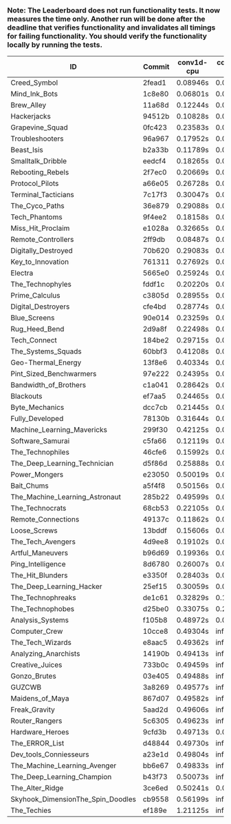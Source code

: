 ### Note: The Leaderboard does not run functionality tests. It now measures the time only. Another run will be done after the deadline that verifies functionality and invalidates all timings for failing functionality. You should verify the functionality locally by running the tests.

|ID|Commit|conv1d-cpu|conv1d-gpu|DWSPConv2D-gpu|gemm-gpu|avg|
|-|-|-|-|-|-|-|
|Creed_Symbol|2fead1|0.08946s|0.04531s|3.11567s|1.87777s|1.28206s|
|Mind_Ink_Bots|1c8e80|0.06801s|0.06536s|3.14593s|1.93821s|1.30438s|
|Brew_Alley|11a68d|0.12244s|0.04777s|3.13653s|1.94297s|1.31243s|
|Hackerjacks|94512b|0.10828s|0.06241s|3.16774s|1.93921s|1.31941s|
|Grapevine_Squad|0fc423|0.23583s|0.06634s|3.16652s|1.86971s|1.33460s|
|Troubleshooters|96a967|0.17952s|0.05982s|3.20428s|1.90460s|1.33706s|
|Beast_Isis|b2a33b|0.11789s|0.09045s|3.19855s|1.94870s|1.33890s|
|Smalltalk_Dribble|eedcf4|0.18265s|0.06626s|3.11550s|1.99570s|1.34003s|
|Rebooting_Rebels|2f7ec0|0.20669s|0.06497s|3.07221s|2.01934s|1.34080s|
|Protocol_Pilots|a66e05|0.26728s|0.07587s|3.14391s|1.91707s|1.35103s|
|Terminal_Tacticians|7c17f3|0.30047s|0.06516s|3.11243s|1.93604s|1.35352s|
|The_Cyco_Paths|36e879|0.29088s|0.07481s|3.13860s|1.91159s|1.35397s|
|Tech_Phantoms|9f4ee2|0.18158s|0.08932s|3.11719s|2.05478s|1.36072s|
|Miss_Hit_Proclaim|e1028a|0.32665s|0.06553s|3.17122s|1.89896s|1.36559s|
|Remote_Controllers|2ff9db|0.08487s|0.04690s|3.36305s|1.96864s|1.36587s|
|Digitally_Destroyed|70b620|0.29083s|0.06545s|3.15183s|1.96031s|1.36710s|
|Key_to_Innovation|761311|0.27692s|0.04624s|3.19936s|1.94933s|1.36796s|
|Electra|5665e0|0.25924s|0.06582s|3.18157s|1.96830s|1.36874s|
|The_Technophyles|fddf1c|0.20220s|0.04534s|3.25039s|1.97982s|1.36944s|
|Prime_Calculus|c3805d|0.28955s|0.06279s|3.17169s|1.96364s|1.37192s|
|Digital_Destroyers|cfe4bd|0.28774s|0.06380s|3.10592s|2.05680s|1.37856s|
|Blue_Screens|90e014|0.23259s|0.06596s|3.15660s|2.11802s|1.39329s|
|Rug_Heed_Bend|2d9a8f|0.22498s|0.06181s|3.12077s|2.16878s|1.39408s|
|Tech_Connect|184be2|0.29715s|0.06945s|3.14198s|2.07550s|1.39602s|
|The_Systems_Squads|60bbf3|0.41208s|0.04537s|3.21256s|1.96233s|1.40809s|
|Geo-Thermal_Energy|13f8e6|0.40334s|0.07321s|3.16409s|2.00630s|1.41174s|
|Pint_Sized_Benchwarmers|97e222|0.24395s|0.05241s|3.12162s|2.26595s|1.42098s|
|Bandwidth_of_Brothers|c1a041|0.28642s|0.08242s|3.14017s|2.23475s|1.43594s|
|Blackouts|ef7aa5|0.24465s|0.06717s|3.19960s|2.26331s|1.44368s|
|Byte_Mechanics|dcc7cb|0.21445s|0.06558s|3.24566s|2.32728s|1.46324s|
|Fully_Developed|78130b|0.31644s|0.07577s|3.21237s|2.26461s|1.46730s|
|Machine_Learning_Mavericks|299f30|0.42125s|0.07280s|3.16832s|2.27491s|1.48432s|
|Software_Samurai|c5fa66|0.12119s|0.04624s|3.14974s|2.68578s|1.50074s|
|The_Technophiles|46cfe6|0.15992s|0.06512s|3.13810s|4.68794s|2.01277s|
|The_Deep_Learning_Technician|d5f86d|0.25888s|0.06660s|3.12104s|4.66474s|2.02782s|
|Power_Mongers|e23050|0.50019s|0.04696s|3.19430s|4.61257s|2.08851s|
|Bait_Chums|a5f4f8|0.50156s|0.07073s|3.30597s|4.63473s|2.12825s|
|The_Machine_Learning_Astronaut|285b22|0.49599s|0.07548s|3.33611s|4.64491s|2.13812s|
|The_Technocrats|68cb53|0.22105s|0.08662s|3.22948s|5.95449s|2.37291s|
|Remote_Connections|49137c|0.11862s|0.04722s|infs|4.72183s|infs|
|Loose_Screws|13bddf|0.15606s|0.07345s|infs|1.94808s|infs|
|The_Tech_Avengers|4d9ee8|0.19102s|0.05925s|infs|4.71826s|infs|
|Artful_Maneuvers|b96d69|0.19936s|0.07406s|infs|2.83954s|infs|
|Ping_Intelligence|8d6780|0.26007s|0.05916s|infs|4.71527s|infs|
|The_Hit_Blunders|e3350f|0.28403s|0.06055s|infs|4.77102s|infs|
|The_Deep_Learning_Hacker|25ef15|0.30059s|0.07331s|infs|4.72171s|infs|
|The_Technophreaks|de1c61|0.32829s|0.15212s|infs|1.97243s|infs|
|The_Technophobes|d25be0|0.33075s|0.20610s|infs|1.93649s|infs|
|Analysis_Systems|f105b8|0.48972s|0.04740s|infs|infs|infs|
|Computer_Crew|10cce8|0.49304s|infs|infs|4.71141s|infs|
|The_Tech_Wizards|e8aac5|0.49362s|infs|infs|4.71079s|infs|
|Analyzing_Anarchists|14190b|0.49413s|infs|infs|4.70896s|infs|
|Creative_Juices|733b0c|0.49459s|infs|infs|4.72147s|infs|
|Gonzo_Brutes|03e405|0.49488s|infs|infs|4.71775s|infs|
|GUZCWB|3a8269|0.49577s|infs|infs|4.65151s|infs|
|Maidens_of_Maya|867d07|0.49582s|infs|infs|4.68866s|infs|
|Freak_Gravity|5aad2d|0.49606s|infs|infs|4.70476s|infs|
|Router_Rangers|5c6305|0.49623s|infs|infs|4.70245s|infs|
|Hardware_Heroes|9cfd3b|0.49713s|0.07556s|infs|4.71218s|infs|
|The_ERROR_List|d48844|0.49730s|infs|infs|4.70885s|infs|
|Dev_tools_Conniesseurs|a23e1d|0.49804s|infs|infs|4.69502s|infs|
|The_Machine_Learning_Avenger|bb6e67|0.49833s|infs|infs|4.71152s|infs|
|The_Deep_Learning_Champion|b43f73|0.50073s|infs|infs|4.70927s|infs|
|The_Alter_Ridge|3ce6ed|0.50241s|0.07697s|infs|4.68549s|infs|
|Skyhook_DimensionThe_Spin_Doodles|cb9558|0.56199s|infs|infs|4.69593s|infs|
|The_Techies|ef189e|1.21125s|infs|infs|4.70630s|infs|
